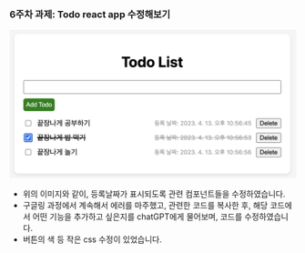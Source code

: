 ### 6주차 과제: Todo react app 수정해보기

<img src="./readme.png">

- 위의 이미지와 같이, 등록날짜가 표시되도록 관련 컴포넌트들을 수정하였습니다.
- 구글링 과정에서 계속해서 에러를 마주했고, 관련한 코드를 복사한 후, 해당 코드에서 어떤 기능을 추가하고 싶은지를 chatGPT에게 물어보며, 코드를 수정하였습니다.
- 버튼의 색 등 작은 css 수정이 있었습니다.
